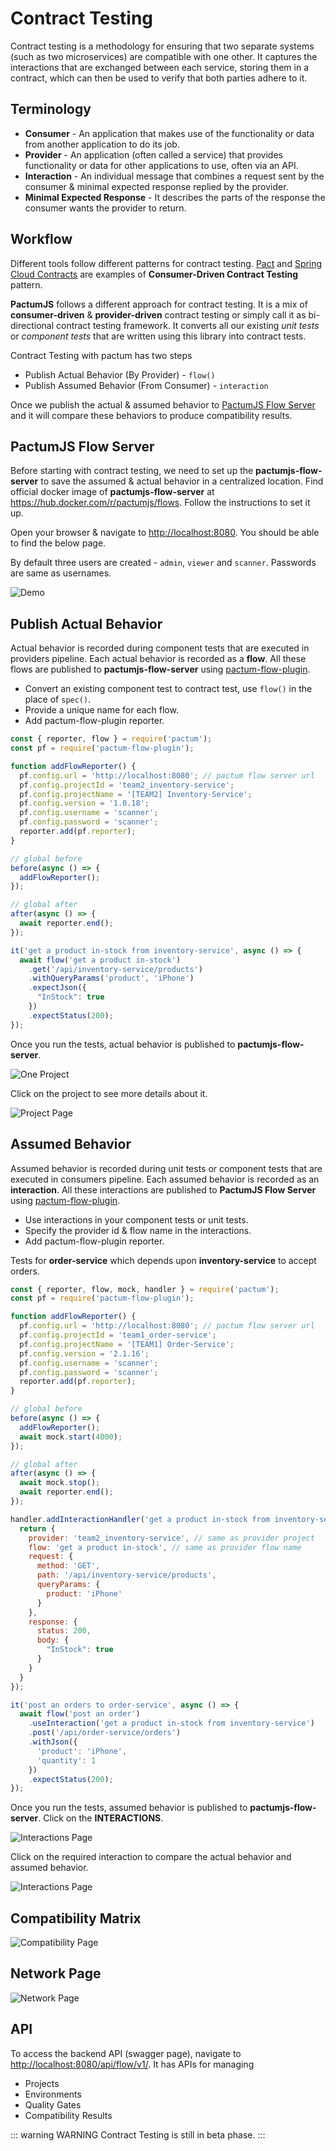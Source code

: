 # Contract Testing

Contract testing is a methodology for ensuring that two separate systems (such as two microservices) are compatible with one other. It captures the interactions that are exchanged between each service, storing them in a contract, which can then be used to verify that both parties adhere to it.

## Terminology

- **Consumer** - An application that makes use of the functionality or data from another application to do its job.
- **Provider** - An application (often called a service) that provides functionality or data for other applications to use, often via an API.
- **Interaction** - An individual message that combines a request sent by the consumer & minimal expected response replied by the provider.
- **Minimal Expected Response** - It describes the parts of the response the consumer wants the provider to return.

## Workflow

Different tools follow different patterns for contract testing. [Pact](https://pact.io/) and [Spring Cloud Contracts](https://spring.io/projects/spring-cloud-contract) are examples of **Consumer-Driven Contract Testing** pattern.

**PactumJS** follows a different approach for contract testing. It is a mix of **consumer-driven** & **provider-driven** contract testing or simply call it as bi-directional contract testing framework. It converts all our existing *unit tests* or *component tests* that are written using this library into contract tests.

Contract Testing with pactum has two steps

- Publish Actual Behavior (By Provider) - `flow()`
- Publish Assumed Behavior (From Consumer) - `interaction`

Once we publish the actual & assumed behavior to [PactumJS Flow Server](https://hub.docker.com/r/pactumjs/flows) and it will compare these behaviors to produce compatibility results.

## PactumJS Flow Server

Before starting with contract testing, we need to set up the **pactumjs-flow-server** to save the assumed & actual behavior in a centralized location. Find official docker image of **pactumjs-flow-server** at https://hub.docker.com/r/pactumjs/flows. Follow the instructions to set it up.

Open your browser & navigate to [http://localhost:8080](http://localhost:8080). You should be able to find the below page.

By default three users are created - `admin`, `viewer` and `scanner`. Passwords are same as usernames.

![Demo](../_media/fs-home.png)

## Publish Actual Behavior

Actual behavior is recorded during component tests that are executed in providers pipeline. Each actual behavior is recorded as a **flow**. All these flows are published to **pactumjs-flow-server** using [pactum-flow-plugin](https://www.npmjs.com/package/pactum-flow-plugin).

- Convert an existing component test to contract test, use `flow()` in the place of `spec()`.
- Provide a unique name for each flow.
- Add pactum-flow-plugin reporter.

```js
const { reporter, flow } = require('pactum');
const pf = require('pactum-flow-plugin');

function addFlowReporter() {
  pf.config.url = 'http://localhost:8080'; // pactum flow server url
  pf.config.projectId = 'team2_inventory-service';
  pf.config.projectName = '[TEAM2] Inventory-Service';
  pf.config.version = '1.0.18';
  pf.config.username = 'scanner';
  pf.config.password = 'scanner';
  reporter.add(pf.reporter);
}

// global before
before(async () => {
  addFlowReporter();
});

// global after
after(async () => {
  await reporter.end();
});

it('get a product in-stock from inventory-service', async () => {
  await flow('get a product in-stock')
    .get('/api/inventory-service/products')
    .withQueryParams('product', 'iPhone')
    .expectJson({
      "InStock": true
    })
    .expectStatus(200);
});
```

Once you run the tests, actual behavior is published to **pactumjs-flow-server**.

![One Project](../_media/fs-one-project.png)

Click on the project to see more details about it.

![Project Page](../_media/fs-project-page.png)

## Assumed Behavior

Assumed behavior is recorded during unit tests or component tests that are executed in consumers pipeline. Each assumed behavior is recorded as an **interaction**. All these interactions are published to **PactumJS Flow Server** using [pactum-flow-plugin](https://www.npmjs.com/package/pactum-flow-plugin).

- Use interactions in your component tests or unit tests.
- Specify the provider id & flow name in the interactions.
- Add pactum-flow-plugin reporter.

Tests for **order-service** which depends upon **inventory-service** to accept orders.

```js
const { reporter, flow, mock, handler } = require('pactum');
const pf = require('pactum-flow-plugin');

function addFlowReporter() {
  pf.config.url = 'http://localhost:8080'; // pactum flow server url
  pf.config.projectId = 'team1_order-service';
  pf.config.projectName = '[TEAM1] Order-Service';
  pf.config.version = '2.1.16';
  pf.config.username = 'scanner';
  pf.config.password = 'scanner';
  reporter.add(pf.reporter);
}

// global before
before(async () => {
  addFlowReporter();
  await mock.start(4000);
});

// global after
after(async () => {
  await mock.stop();
  await reporter.end();
});

handler.addInteractionHandler('get a product in-stock from inventory-service', () => {
  return {
    provider: 'team2_inventory-service', // same as provider project
    flow: 'get a product in-stock', // same as provider flow name
    request: {
      method: 'GET',
      path: '/api/inventory-service/products',
      queryParams: {
        product: 'iPhone'
      }
    },
    response: {
      status: 200,
      body: {
        "InStock": true
      }
    }
  }    
});

it('post an orders to order-service', async () => {
  await flow('post an order')
    .useInteraction('get a product in-stock from inventory-service')
    .post('/api/order-service/orders')
    .withJson({
      'product': 'iPhone',
      'quantity': 1
    })
    .expectStatus(200);
});
```

Once you run the tests, assumed behavior is published to **pactumjs-flow-server**. Click on the **INTERACTIONS**.

![Interactions Page](../_media/fs-interactions-page.png)

Click on the required interaction to compare the actual behavior and assumed behavior.

![Interactions Page](../_media/flow-server-compare-interaction-page.png)

## Compatibility Matrix

![Compatibility Page](../_media/fs-compatibility-matrix.png)

## Network Page

![Network Page](../_media/fs-network-page.png)

## API

To access the backend API (swagger page), navigate to [http://localhost:8080/api/flow/v1/](http://localhost:8080/api/flow/v1/). It has APIs for managing

- Projects
- Environments
- Quality Gates
- Compatibility Results

::: warning WARNING
Contract Testing is still in beta phase.
:::